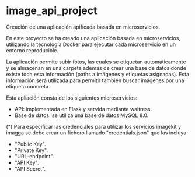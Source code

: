 # image_api_project
Creación de una aplicación apificada basada en microservicios.

En este proyecto se ha creado una aplicación basada en microservicios, utilizando la tecnología Docker para ejecutar cada microservicio en un entorno reproducible.

La aplicación permite subir fotos, las cuales se etiquetan automáticamente y se almacenan en una carpeta además de crear una base de datos donde existe toda esta información (paths a imágenes y etiquetas asignadas). Esta información será utilizada para permitir también buscar imágenes por una etiqueta concreta.

Esta apliación consta de los siguientes microservicios:

 - API: implementada en Flask y servida mediante waitress. 
 - Base de datos: se utiliza una base de datos MySQL 8.0.

(*) Para especificar las credenciales para utilizar los servicios imagekit y imagga se debe crear un fichero llamado "credentials.json" que las incluya:
 - "Public Key".
 - "Private Key".
 - "URL-endpoint".
 - "API Key".
 - "API Secret".
